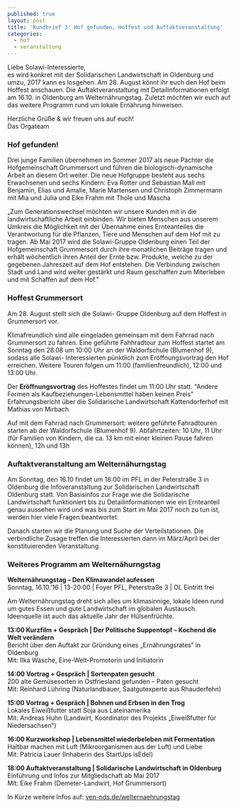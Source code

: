 ```yaml
---
published: true
layout: post
title: 'Rundbrief 3: Hof gefunden, Hoffest und Auftaktveranstaltung'
categories:
  - hof
  - veranstaltung
---
```

Liebe Solawi-Interessierte,<br>
es wird konkret mit der Solidarischen Landwirtschaft in Oldenburg und umzu, 2017 kann es losgehen. Am 28. August könnt ihr euch den Hof beim Hoffest anschauen. Die Auftaktveranstaltung mit Detailinformationen erfolgt am 16.10. in Oldenburg am Welternährungstag. Zuletzt möchten wir euch auf das weitere Programm rund um lokale Ernährung hinweisen.

Herzliche Grüße & wir freuen uns auf euch!<br>
Das Orgateam

### Hof gefunden!
Drei junge Familien übernehmen im Sommer 2017 als neue Pächter die Hofgemeinschaft Grummersort und führen die biologisch-dynamische Arbeit an diesem Ort weiter. Die neue Hofgruppe besteht aus sechs Erwachsenen und sechs Kindern: Eva Rotter und Sebastian Mall mit Benjamin, Elias und Amalie, Marie Martensen und Christoph Zimmermann mit Mia und Julia und Eike Frahm mit Thole und Mascha

„Zum Generationswechsel möchten wir unsere Kunden mit in die landwirtschaftliche Arbeit einbinden. Wir bieten Menschen aus unserem Umkreis die Möglichkeit mit der Übernahme eines Ernteanteiles die Verantwortung für die Pflanzen, Tiere und Menschen auf dem Hof mit zu tragen. Ab Mai 2017 wird die Solawi-Gruppe Oldenburg einen Teil der Hofgemeinschaft Grummersort durch ihre monatlichen Beiträge tragen und erhält wöchentlich ihren Anteil der Ernte bzw. Produkte, welche zu der gegebenen Jahreszeit auf dem Hof entstehen. Die Verbindung zwischen Stadt und Land wird weiter gestärkt und Raum geschaffen zum Miterleben und mit Schaffen auf dem Hof."
  
### Hoffest Grummersort
Am 28. August stellt sich die Solawi- Gruppe Oldenburg auf dem Hoffest in Grummersort vor.
 
Klimafreundlich sind alle eingeladen gemeinsam mit dem Fahrrad nach Grummersort zu fahren. Eine geführte Fahhradtour zum Hoffest startet am Sonntag den 28.08 um 10:00 Uhr an der Waldorfschule (Blumenhof 9), sodass alle Solawi- Interessierten pünktlich zum Eröffnungsvortrag den Hof erreichen. Weitere Touren folgen um 11:00 (familienfreundlich), 12:00 und 13:00 Uhr.
   
Der **Eröffnungsvortrag** des Hoffestes findet um 11:00 Uhr statt.
"Andere Formen als Kaufbeziehungen-Lebensmittel haben keinen Preis"
Erfahrungsbericht über die Solidarische Landwirtschaft Kattendorferhof mit Mathias von Mirbach
   
Auf mit dem Fahrrad nach Grummersort: weitere geführte Fahradtouren starten ab der Waldorfschule (Blumenhof 9).
Abfahrtzeiten: 10 Uhr, 11 Uhr (für Familien von Kindern, die ca. 13 km mit einer kleinen Pause fahren können), 12h und  13h

### Auftaktveranstaltung am Welternähurngstag
Am Sonntag, den 16.10 findet um 18:00 im PFL in der Peterstraße 3 in Oldenburg die Infoveranstaltung zur Solidarischen Landwirtschaft Oldenburg statt. Von Basisinfos zur Frage wie die Solidarische Landwirtschaft funktioniert bis zu Detailinformationen wie ein Ernteanteil genau aussehen wird und was bis zum Start im Mai 2017 noch zu tun ist, werden hier viele Fragen beantwortet.

Danach starten wir die Planung und Suche der Verteilstationen. Die verbindliche Zusage treffen die Interessierten dann im März/April bei der konstituierenden Veranstaltung.

### Weiteres Programm am Welternähurngstag
**Welternährungstag – Den Klimawandel aufessen**<br>
Sonntag, 16.10.'16  | 13-20:00  |  Foyer PFL, Peterstraße 3  | OL
Eintritt frei

Am Welternährungstag dreht sich alles um klimasinnige, lokale Ideen rund um gutes Essen und gute Landwirtschaft im globalen Austausch. Ideenquelle ist auch das aktuelle Jahr der Hülsenfrüchte.

**13:00 Kurzfilm + Gespräch  |  Der Politische Suppentopf – Kochend die Welt verändern**<br>
Bericht über den Auftakt zur Gründung eines „Ernährungsrates“ in Oldenburg<br>
Mit: Ilka Wäsche, Eine-Welt-Promotorin und Initiatorin

**14:00 Vortrag + Gespräch | Sortenpaten gesucht**<br>
200 alte Gemüsesorten in Ostfriesland gefunden – Paten gesucht<br>
Mit: Reinhard Lühring (Naturlandbauer, Saatgutexperte aus Rhauderfehn)

**15:00 Vortrag + Gespräch | Bohnen und Erbsen in den Trog**<br>
Lokales Eiweißfutter statt Soja aus Lateinamerika<br>
Mit: Andreas Huhn (Landwirt, Koordinator des Projekts „Eiweißfutter für Niedersachsen“)

**16:00 Kurzworkshop | Lebensmittel wiederbeleben mit Fermentation**<br>
Haltbar machen mit Luft (Mikroorganismen aus der Luft) und Liebe<br>
Mit: Patricia Lauer (Inhaberin des StartUps isEdel)

**18:00 Auftaktveranstaltung | Solidarische Landwirtschaft in Oldenburg**<br>
Einführung und Infos zur Mitgliedschaft ab Mai 2017<br>
Mit: Eike Frahm (Demeter-Landwirt, Hof Grummersort)

In Kürze weitere Infos auf: [ven-nds.de/welternaehrungstag](http://ven-nds.de/welternaehrungstag)
